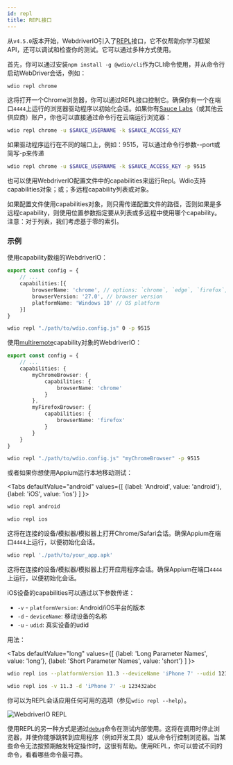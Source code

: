 ```yaml
---
id: repl
title: REPL接口
---
```


从`v4.5.0`版本开始，WebdriverIO引入了[REPL](https://en.wikipedia.org/wiki/Read%E2%80%93eval%E2%80%93print_loop)接口，它不仅帮助你学习框架API，还可以调试和检查你的测试。它可以通过多种方式使用。

首先，你可以通过安装`npm install -g @wdio/cli`作为CLI命令使用，并从命令行启动WebDriver会话，例如：

```sh
wdio repl chrome
```

这将打开一个Chrome浏览器，你可以通过REPL接口控制它。确保你有一个在端口`4444`上运行的浏览器驱动程序以初始化会话。如果你有[Sauce Labs](https://saucelabs.com)（或其他云供应商）账户，你也可以直接通过命令行在云端运行浏览器：

```sh
wdio repl chrome -u $SAUCE_USERNAME -k $SAUCE_ACCESS_KEY
```

如果驱动程序运行在不同的端口上，例如：9515，可以通过命令行参数--port或简写-p来传递

```sh
wdio repl chrome -u $SAUCE_USERNAME -k $SAUCE_ACCESS_KEY -p 9515
```

也可以使用WebdriverIO配置文件中的capabilities来运行Repl。Wdio支持capabilities对象；或；多远程capability列表或对象。

如果配置文件使用capabilities对象，则只需传递配置文件的路径，否则如果是多远程capability，则使用位置参数指定要从列表或多远程中使用哪个capability。注意：对于列表，我们考虑基于零的索引。

### 示例

使用capability数组的WebdriverIO：

```ts title="wdio.conf.ts example"
export const config = {
    // ...
    capabilities:[{
        browserName: 'chrome', // options: `chrome`, `edge`, `firefox`, `safari`, `chromium`
        browserVersion: '27.0', // browser version
        platformName: 'Windows 10' // OS platform
    }]
}
```

```sh
wdio repl "./path/to/wdio.config.js" 0 -p 9515
```

使用[multiremote](https://webdriver.io/docs/multiremote/)capability对象的WebdriverIO：

```ts title="wdio.conf.ts example"
export const config = {
    // ...
    capabilities: {
        myChromeBrowser: {
            capabilities: {
                browserName: 'chrome'
            }
        },
        myFirefoxBrowser: {
            capabilities: {
                browserName: 'firefox'
            }
        }
    }
}
```

```sh
wdio repl "./path/to/wdio.config.js" "myChromeBrowser" -p 9515
```

或者如果你想使用Appium运行本地移动测试：

<Tabs
  defaultValue="android"
  values={[
    {label: 'Android', value: 'android'},
    {label: 'iOS', value: 'ios'}
  ]
}>
<TabItem value="android">

```sh
wdio repl android
```

</TabItem>
<TabItem value="ios">

```sh
wdio repl ios
```

</TabItem>
</Tabs>

这将在连接的设备/模拟器/模拟器上打开Chrome/Safari会话。确保Appium在端口`4444`上运行，以便初始化会话。

```sh
wdio repl './path/to/your_app.apk'
```

这将在连接的设备/模拟器/模拟器上打开应用程序会话。确保Appium在端口`4444`上运行，以便初始化会话。

iOS设备的capabilities可以通过以下参数传递：

* `-v`      - `platformVersion`: Android/iOS平台的版本
* `-d`      - `deviceName`: 移动设备的名称
* `-u`      - `udid`: 真实设备的udid

用法：

<Tabs
  defaultValue="long"
  values={[
    {label: 'Long Parameter Names', value: 'long'},
    {label: 'Short Parameter Names', value: 'short'}
  ]
}>
<TabItem value="long">

```sh
wdio repl ios --platformVersion 11.3 --deviceName 'iPhone 7' --udid 123432abc
```

</TabItem>
<TabItem value="short">

```sh
wdio repl ios -v 11.3 -d 'iPhone 7' -u 123432abc
```

</TabItem>
</Tabs>

你可以为REPL会话应用任何可用的选项（参见`wdio repl --help`）。

![WebdriverIO REPL](https://webdriver.io/img/repl.gif)

使用REPL的另一种方式是通过[`debug`](/docs/api/browser/debug)命令在测试内部使用。这将在调用时停止浏览器，并使你能够跳转到应用程序（例如开发工具）或从命令行控制浏览器。当某些命令无法按预期触发特定操作时，这很有帮助。使用REPL，你可以尝试不同的命令，看看哪些命令最可靠。